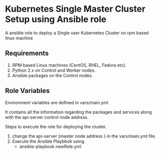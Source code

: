 Kubernetes Single Master Cluster Setup using Ansible role
=========

A ansible role to deploy a Single user Kubernetes Cluster on rpm based linux machine

Requirements
------------

1. RPM based Linux machines (CentOS, RHEL, Fedora etc).
2. Python 2.x on Control and Worker nodes.
3. Ansible packages on the Control nodes.

Role Variables
--------------

Environment variables are defined in vars/main.yml

It contains all the information regarding the packages and services along with the api-server control node address. 

Steps to execute the role for deploying the cluster.
1. change the api-server {master node address } in the vars/main.yml file.
2. Execute the Ansible Playbbok using
     - ansible-playbook newRole.yml

